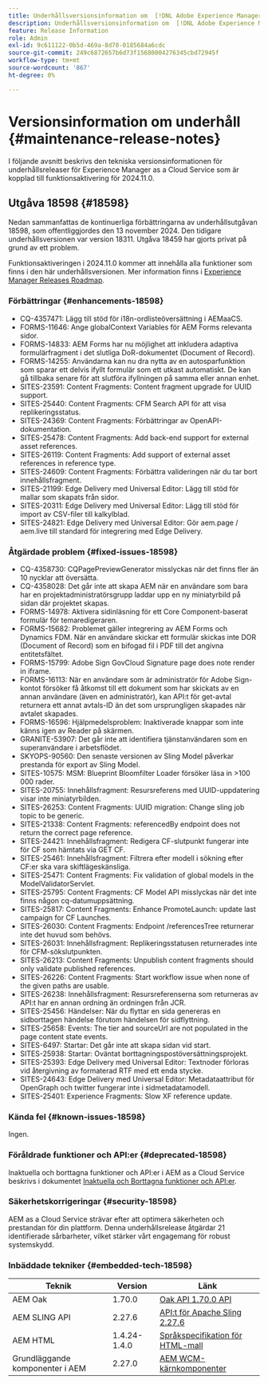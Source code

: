 ```yaml
---
title: Underhållsversionsinformation om  [!DNL Adobe Experience Manager] as a Cloud Service som är kopplad till 2024.11.0-funktionsaktivering.
description: Underhållsversionsinformation om  [!DNL Adobe Experience Manager] as a Cloud Service som är kopplad till 2024.11.0-funktionsaktivering.
feature: Release Information
role: Admin
exl-id: 9c611122-0b5d-469a-8d70-0185684a6cdc
source-git-commit: 249c6872657b6d73f15680004276345cbd72945f
workflow-type: tm+mt
source-wordcount: '867'
ht-degree: 0%

---
```


# Versionsinformation om underhåll {#maintenance-release-notes}

I följande avsnitt beskrivs den tekniska versionsinformationen för underhållsreleaser för Experience Manager as a Cloud Service som är kopplad till funktionsaktivering för 2024.11.0.

## Utgåva 18598 {#18598}

Nedan sammanfattas de kontinuerliga förbättringarna av underhållsutgåvan 18598, som offentliggjordes den 13 november 2024. Den tidigare underhållsversionen var version 18311. Utgåva 18459 har gjorts privat på grund av ett problem.

Funktionsaktiveringen i 2024.11.0 kommer att innehålla alla funktioner som finns i den här underhållsversionen. Mer information finns i [Experience Manager Releases Roadmap](https://experienceleague.adobe.com/en/docs/experience-manager-release-information/aem-release-updates/update-releases-roadmap).

### Förbättringar {#enhancements-18598}

* CQ-4357471: Lägg till stöd för i18n-ordlisteöversättning i AEMaaCS.
* FORMS-11646: Ange globalContext Variables för AEM Forms relevanta sidor.
* FORMS-14833: AEM Forms har nu möjlighet att inkludera adaptiva formulärfragment i det slutliga DoR-dokumentet (Document of Record).
* FORMS-14255: Användarna kan nu dra nytta av en autosparfunktion som sparar ett delvis ifyllt formulär som ett utkast automatiskt. De kan gå tillbaka senare för att slutföra ifyllningen på samma eller annan enhet.
* SITES-23591: Content Fragments: Content fragment upgrade for UUID support.
* SITES-25440: Content Fragments: CFM Search API för att visa replikeringsstatus.
* SITES-24369: Content Fragments: Förbättringar av OpenAPI-dokumentation.
* SITES-25478: Content Fragments: Add back-end support for external asset references.
* SITES-26119: Content Fragments: Add support of external asset references in reference type.
* SITES-24609: Content Fragments: Förbättra valideringen när du tar bort innehållsfragment.
* SITES-21199: Edge Delivery med Universal Editor: Lägg till stöd för mallar som skapats från sidor.
* SITES-20311: Edge Delivery med Universal Editor: Lägg till stöd för import av CSV-filer till kalkylblad.
* SITES-24821: Edge Delivery med Universal Editor: Gör aem.page / aem.live till standard för integrering med Edge Delivery.

### Åtgärdade problem {#fixed-issues-18598}

* CQ-4358730: CQPagePreviewGenerator misslyckas när det finns fler än 10 nycklar att översätta.
* CQ-4358028: Det går inte att skapa AEM när en användare som bara har en projektadministratörsgrupp laddar upp en ny miniatyrbild på sidan där projektet skapas.
* FORMS-14978: Aktivera sidinläsning för ett Core Component-baserat formulär för temaredigeraren.
* FORMS-15682: Problemet gäller integrering av AEM Forms och Dynamics FDM. När en användare skickar ett formulär skickas inte DOR (Document of Record) som en bifogad fil i PDF till det angivna entitetsfältet.
* FORMS-15799: Adobe Sign GovCloud Signature page does note render in iframe.
* FORMS-16113: När en användare som är administratör för Adobe Sign-kontot försöker få åtkomst till ett dokument som har skickats av en annan användare (även en administratör), kan API:t för get-avtal returnera ett annat avtals-ID än det som ursprungligen skapades när avtalet skapades.
* FORMS-16596: Hjälpmedelsproblem: Inaktiverade knappar som inte känns igen av Reader på skärmen.
* GRANITE-53907: Det går inte att identifiera tjänstanvändaren som en superanvändare i arbetsflödet.
* SKYOPS-90560: Den senaste versionen av Sling Model påverkar prestanda för export av Sling Model.
* SITES-10575: MSM: Blueprint Bloomfilter Loader försöker läsa in >100 000 rader.
* SITES-20755: Innehållsfragment: Resursreferens med UUID-uppdatering visar inte miniatyrbilden.
* SITES-26253: Content Fragments: UUID migration: Change sling job topic to be generic.
* SITES-21338: Content Fragments: referencedBy endpoint does not return the correct page reference.
* SITES-24421: Innehållsfragment: Redigera CF-slutpunkt fungerar inte för CF som hämtats via GET CF.
* SITES-25461: Innehållsfragment: Filtrera efter modell i sökning efter CF:er ska vara skiftlägeskänsliga.
* SITES-25471: Content Fragments: Fix validation of global models in the ModelValidatorServlet.
* SITES-25795: Content Fragments: CF Model API misslyckas när det inte finns någon cq-datumuppsättning.
* SITES-25817: Content Fragments: Enhance PromoteLaunch: update last campaign for CF Launches.
* SITES-26030: Content Fragments: Endpoint /referencesTree returnerar inte det huvud som behövs.
* SITES-26031: Innehållsfragment: Replikeringsstatusen returnerades inte för CFM-sökslutpunkten.
* SITES-26213: Content Fragments: Unpublish content fragments should only validate published references.
* SITES-26226: Content Fragments: Start workflow issue when none of the given paths are usable.
* SITES-26238: Innehållsfragment: Resursreferenserna som returneras av API:t har en annan ordning än ordningen från JCR.
* SITES-25456: Händelser: När du flyttar en sida genereras en sidborttagen händelse förutom händelsen för sidflyttning.
* SITES-25658: Events: The tier and sourceUrl are not populated in the page content state events.
* SITES-6497: Startar: Det går inte att skapa sidan vid start.
* SITES-25938: Startar: Oväntat borttagningspostöversättningsprojekt.
* SITES-25393: Edge Delivery med Universal Editor: Textnoder förloras vid återgivning av formaterad RTF med ett enda stycke.
* SITES-24643: Edge Delivery med Universal Editor: Metadataattribut för OpenGraph och twitter fungerar inte i sidmetadatamodell.
* SITES-25401: Experience Fragments: Slow XF reference update.

### Kända fel {#known-issues-18598}

Ingen.

### Föråldrade funktioner och API:er {#deprecated-18598}

Inaktuella och borttagna funktioner och API:er i AEM as a Cloud Service beskrivs i dokumentet [Inaktuella och Borttagna funktioner och API:er](/help/release-notes/deprecated-removed-features.md).

### Säkerhetskorrigeringar {#security-18598}

AEM as a Cloud Service strävar efter att optimera säkerheten och prestandan för din plattform. Denna underhållsrelease åtgärdar 21 identifierade sårbarheter, vilket stärker vårt engagemang för robust systemskydd.

### Inbäddade tekniker {#embedded-tech-18598}

| Teknik | Version | Länk |
|---|---|---|
| AEM Oak | 1.70.0 | [Oak API 1.70.0 API](https://www.javadoc.io/doc/org.apache.jackrabbit/oak-api/1.70.0/index.html) |
| AEM SLING API | 2.27.6 | [API:t för Apache Sling 2.27.6 ](https://www.javadoc.io/doc/org.apache.sling/org.apache.sling.api/latest/index.html) |
| AEM HTML | 1.4.24-1.4.0 | [Språkspecifikation för HTML-mall](https://github.com/adobe/htl-spec) |
| Grundläggande komponenter i AEM | 2.27.0 | [AEM WCM-kärnkomponenter](https://github.com/adobe/aem-core-wcm-components) |
